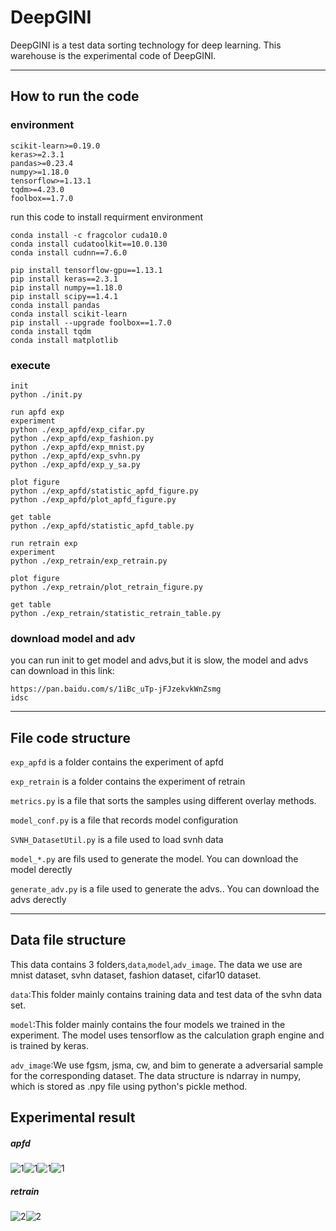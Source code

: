 # DeepGINI

DeepGINI is a test data sorting technology for deep learning. This warehouse is the experimental code of DeepGINI.

------

## How to run the code
### environment

```
scikit-learn>=0.19.0
keras>=2.3.1
pandas>=0.23.4
numpy>=1.18.0
tensorflow>=1.13.1
tqdm>=4.23.0
foolbox==1.7.0
```
run this code to install requirment environment

```
conda install -c fragcolor cuda10.0
conda install cudatoolkit==10.0.130
conda install cudnn==7.6.0

pip install tensorflow-gpu==1.13.1 
pip install keras==2.3.1
pip install numpy==1.18.0
pip install scipy==1.4.1
conda install pandas
conda install scikit-learn
pip install --upgrade foolbox==1.7.0
conda install tqdm
conda install matplotlib
```

### execute

```
init
python ./init.py

run apfd exp
experiment
python ./exp_apfd/exp_cifar.py
python ./exp_apfd/exp_fashion.py
python ./exp_apfd/exp_mnist.py
python ./exp_apfd/exp_svhn.py
python ./exp_apfd/exp_y_sa.py

plot figure
python ./exp_apfd/statistic_apfd_figure.py
python ./exp_apfd/plot_apfd_figure.py

get table
python ./exp_apfd/statistic_apfd_table.py

run retrain exp
experiment
python ./exp_retrain/exp_retrain.py

plot figure
python ./exp_retrain/plot_retrain_figure.py

get table
python ./exp_retrain/statistic_retrain_table.py
```
### download model and adv
you can run init to get model and advs,but it is slow, the model and advs can download in this link:
```
https://pan.baidu.com/s/1iBc_uTp-jFJzekvkWnZsmg
idsc
```
------

## File code structure

`exp_apfd` is a folder contains the experiment of apfd

`exp_retrain` is a folder contains the experiment of retrain

`metrics.py` is a file that sorts the samples using different overlay methods.

`model_conf.py`  is a file that records model configuration

`SVNH_DatasetUtil.py` is a file  used to  load svnh data

`model_*.py` are fils used to generate the model. You can download the model derectly

`generate_adv.py`  is a file  used to generate the advs.. You can download the advs derectly

------

## Data file structure

This data contains 3 folders,`data`,`model`,`adv_image`.
The data we use are mnist dataset, svhn dataset, fashion dataset, cifar10 dataset.

`data`:This folder mainly contains training data and test data of the svhn data set.

`model`:This folder mainly contains the four models we trained in the experiment. The model uses tensorflow as the calculation graph engine and is trained by keras.

`adv_image`:We use fgsm, jsma, cw, and bim to generate a adversarial sample for the corresponding dataset. The data structure is ndarray in numpy, which is stored as .npy file using python's pickle method.


## Experimental result

##### apfd

![1](https://github.com/853108389/deepgini/blob/master/src/ap1.png)![1](https://github.com/853108389/deepgini/blob/master/src/ap2.png)![1](https://github.com/853108389/deepgini/blob/master/src/ap3.png)![1](https://github.com/853108389/deepgini/blob/master/src/ap4.png)


##### retrain 

![2](https://github.com/853108389/deepgini/blob/master/src/re1.png)![2](https://github.com/853108389/deepgini/blob/master/src/re2.png)

